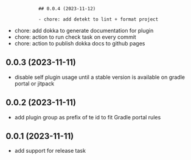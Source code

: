                 ## 0.0.4 (2023-11-12)

                - chore: add detekt to lint + format project
- chore: add dokka to generate documentation for plugin
- chore: action to run check task on every commit
- chore: action to publish dokka docs to github pages

## 0.0.3 (2023-11-11)

- disable self plugin usage until a stable version is available on gradle portal or jitpack

## 0.0.2 (2023-11-11)

- add plugin group as prefix of te id to fit Gradle portal rules

## 0.0.1 (2023-11-11)

- add support for release task
